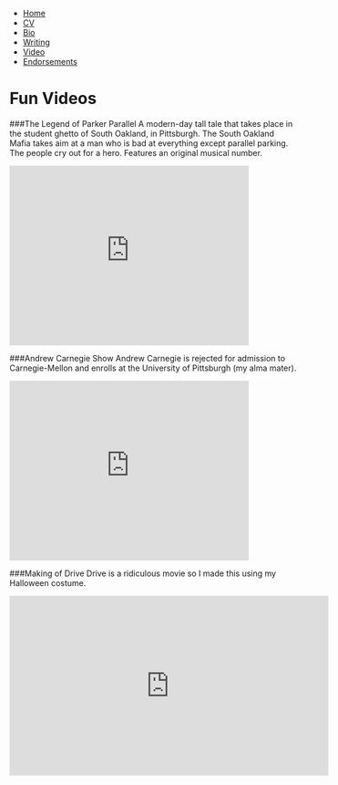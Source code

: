 * [Home](/)
* <a href="/cv.pdf" target="_blank">CV</a>
* [Bio](/bio.html)
* [Writing](/writing.html)
* [Video](/video.html)
* [Endorsements](/endorsements.html)

# Fun Videos

###The Legend of Parker Parallel
A modern-day tall tale that takes place in the student ghetto of South Oakland, in Pittsburgh. The South Oakland Mafia takes aim at a man who is bad at everything except parallel parking. The people cry out for a hero. Features an original musical number.
<iframe width="420" height="315" src="http://www.youtube.com/embed/IGp2vViQPh8" frameborder="0" allowfullscreen></iframe>

###Andrew Carnegie Show
Andrew Carnegie is rejected for admission to Carnegie-Mellon and enrolls at the University of Pittsburgh (my alma mater).

<iframe width="420" height="315" src="http://www.youtube.com/embed/TYAMeqkb6Cg" frameborder="0" allowfullscreen></iframe>

###Making of Drive
Drive is a ridiculous movie so I made this using my Halloween costume.
<iframe width="560" height="315" src="http://www.youtube.com/embed/9S6dKLaqoOk" frameborder="0" allowfullscreen></iframe>
